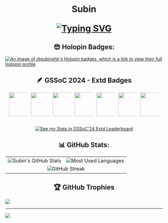 <h1 align="center">Subin

<a href="https://git.io/typing-svg"><img src="https://readme-typing-svg.herokuapp.com?font=Indie+Flower&size=24&pause=1000&color=00FFD3&width=270&lines=Computer+Science+Student" alt="Typing SVG" /></a>

</h1>


<h2 align="center"> 😎 Holopin Badges: </h2>

[![An image of @subinshk's Holopin badges, which is a link to view their full Holopin profile](https://holopin.me/subinshk)](https://holopin.io/@subinshk)

<h2 align="center"> 🪶 GSSoC 2024 - Extd Badges  </h2>
<div align="center">
  <a href="https://gssoc.girlscript.tech/leaderboard" style="display: flex; flex-wrap: wrap; justify-content: center; gap: 10px;">
    <img src="https://raw.githubusercontent.com/GSSoC24/Postman-Challenge/main/docs/assets/Postman%20White.png" style="width: 8vw; max-width: 60px; height: auto;" />
    <img src="https://raw.githubusercontent.com/GSSoC24/Hack-Web3Conf/refs/heads/main/assets/Hack-Web3Conf%202024%20Badge%20(2).png" style="width: 8vw; max-width: 60px; height: auto;" />
    <img src="https://raw.githubusercontent.com/GSSoC24/Postman-Challenge/main/docs/assets/1.png" style="width: 8vw; max-width: 60px; height: auto;" />
    <img src="https://raw.githubusercontent.com/GSSoC24/Postman-Challenge/main/docs/assets/2.png" style="width: 8vw; max-width: 60px; height: auto;" />
    <img src="https://raw.githubusercontent.com/GSSoC24/Postman-Challenge/main/docs/assets/3.png" style="width: 8vw; max-width: 60px; height: auto;" />
    <img src="https://raw.githubusercontent.com/GSSoC24/Postman-Challenge/main/docs/assets/4.png" style="width: 8vw; max-width: 60px; height: auto;" />
    <img src="https://raw.githubusercontent.com/GSSoC24/Postman-Challenge/main/docs/assets/5.png" style="width: 8vw; max-width: 60px; height: auto;" />
<!--     <img src="https://raw.githubusercontent.com/GSSoC24/Contributor/refs/heads/main/assets/Git%20Explorer.png" style="width: 7vw; max-width: 80px; height: auto;" /> -->
  </a>
</div>


<br />

<p align="center">
  <a href="https://gssoc.girlscript.tech/leaderboard?year=2024Extd&username=subin-shk">
    <img src="https://img.shields.io/badge/Click%20To%20See%20My%20Stats%20in%20GSSoC'24%20Extd%20Leaderboard-4CAF50?style=for-the-badge&logo=github&logoColor=white" alt="See my Stats in GSSoC'24 Extd Leaderboard"/>
  </a>
</p>

<h2 align="center"> 📊 GitHub Stats: </h2>
 
<table align="center">
  <tr>
    <td>
      <img src="https://github-readme-stats.vercel.app/api?username=subin-shk&theme=dark&hide_border=false&include_all_commits=true&count_private=true" alt="Subin's GitHub Stats" />
    </td>
    <td>
      <img src="https://github-readme-stats.vercel.app/api/top-langs/?username=subin-shk&theme=dark&hide_border=false&include_all_commits=true&count_private=true&layout=compact" alt="Most Used Languages" />
    </td>
  </tr>
  <tr>
    <td colspan="2" align="center">
      <img src="https://github-readme-streak-stats.herokuapp.com/?user=subin-shk&theme=dark&hide_border=false" alt="GitHub Streak" />
    </td>
  </tr>
</table>


<h2 align="center"> 🏆 GitHub Trophies </h2>

![](https://github-profile-trophy.vercel.app/?username=subin-shk&theme=radical&no-frame=false&no-bg=true&margin-w=4)

---
[![](https://visitcount.itsvg.in/api?id=subin-shk&icon=0&color=0)](https://visitcount.itsvg.in)

<!-- Proudly created with GPRM ( https://gprm.itsvg.in ) -->

